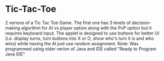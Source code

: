 # Tic-Tac-Toe
2 verions of a Tic Tac Toe Game.
The first one has 3 levels of decision-making algorithm for AI vs player option along with the PvP option but it requires keyboard input.
The applet is designed to use buttons for better UI (i.e. display turns, turn buttons into X or O, show who's turn it is and who wins) 
while having the AI just use random assignment.
Note: Was programmed using older verion of Java and IDE called "Ready to Program Java IDE"
